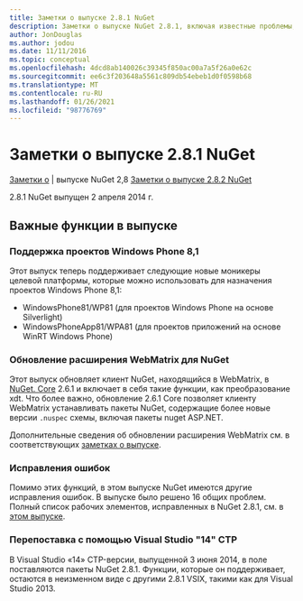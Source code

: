 ```yaml
---
title: Заметки о выпуске 2.8.1 NuGet
description: Заметки о выпуске NuGet 2.8.1, включая известные проблемы, исправления ошибок, добавленные функции и DCR.
author: JonDouglas
ms.author: jodou
ms.date: 11/11/2016
ms.topic: conceptual
ms.openlocfilehash: 4dcd8ab140026c39345f850ac00a7a5f26a0e62c
ms.sourcegitcommit: ee6c3f203648a5561c809db54ebeb1d0f0598b68
ms.translationtype: MT
ms.contentlocale: ru-RU
ms.lasthandoff: 01/26/2021
ms.locfileid: "98776769"
---
```

# <a name="nuget-281-release-notes"></a>Заметки о выпуске 2.8.1 NuGet

[Заметки о](../release-notes/nuget-2.8.md)  |  выпуске NuGet 2,8 [Заметки о выпуске 2.8.2 NuGet](../release-notes/nuget-2.8.2.md)

2.8.1 NuGet выпущен 2 апреля 2014 г.

## <a name="notable-features-in-the-release"></a>Важные функции в выпуске

### <a name="support-for-windows-phone-81-projects"></a>Поддержка проектов Windows Phone 8,1
Этот выпуск теперь поддерживает следующие новые моникеры целевой платформы, которые можно использовать для назначения проектов Windows Phone 8,1:

* WindowsPhone81/WP81 (для проектов Windows Phone на основе Silverlight)
* WindowsPhoneApp81/WPA81 (для проектов приложений на основе WinRT Windows Phone)

### <a name="update-of-the-nuget-webmatrix-extension"></a>Обновление расширения WebMatrix для NuGet
Этот выпуск обновляет клиент NuGet, находящийся в WebMatrix, в [NuGet. Core](https://www.nuget.org/packages/Nuget.Core/2.6.1) 2.6.1 и включает в себя такие функции, как преобразование xdt. Что более важно, обновление 2.6.1 Core позволяет клиенту WebMatrix устанавливать пакеты NuGet, содержащие более новые версии `.nuspec` схемы, включая пакеты nuget ASP.NET.

Дополнительные сведения об обновлении расширения WebMatrix см. в соответствующих [заметках о выпуске](../release-notes/nuget-2.6.1-for-WebMatrix.md).

### <a name="bug-fixes"></a>Исправления ошибок
Помимо этих функций, в этом выпуске NuGet имеются другие исправления ошибок. В выпуске было решено 16 общих проблем. Полный список рабочих элементов, исправленных в NuGet 2.8.1, см. в [этом выпуске](https://nuget.codeplex.com/workitem/list/advanced?keyword=&status=All&type=All&priority=All&release=NuGet%202.8.1&assignedTo=All&component=All&sortField=LastUpdatedDate&sortDirection=Descending&page=0&reasonClosed=All).

### <a name="reshipping-with-visual-studio-14-ctp"></a>Перепоставка с помощью Visual Studio "14" CTP
В Visual Studio «14» CTP-версии, выпущенной 3 июня 2014, в поле поставляются пакеты NuGet 2.8.1. Функции, которые он поддерживает, остаются в неизменном виде с другими 2.8.1 VSIX, такими как для Visual Studio 2013.
